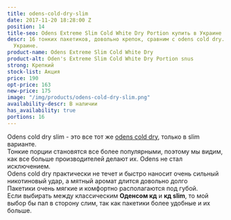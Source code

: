 ```yaml
---
title: odens-cold-dry-slim
date: 2017-11-20 18:28:00 Z
position: 14
title-seo: Odens Extreme Slim Cold White Dry Portion купить в Украине
descr: 16 тонких пакетиков, довольно крепок, сравним с odens cold dry. Отправка по
  Украине.
product-name: Odens Extreme Slim Cold White Dry
product-alt: Oden's Extreme Slim Cold White Dry Portion snus
strong: Крепкий
stock-list: Акция
price: 190
opt-price: 163
new-price: 175
image: "/img/products/odens-cold-dry-slim.png"
availability-descr: В наличии
has_availability: true
portions: 16
---
```


Odens cold dry slim - это все тот же [odens cold dry](/odens-cold-dry), только в slim варианте.<br>
Тонкие порции становятся все более популярными, поэтому мы видим, как все больше производителей делают их. Odens не стал исключением.<br>
Odens cold dry практически не течет и быстро наносит очень сильный никотиновый удар, а мятный аромат длится довольно долго<br>
Пакетики очень мягкие и комфортно располагаются под губой.<br>
Если выбирать между классическим **Оденсом кд** и **кд slim**, то мой выбор бы пал в сторону слим, так как пакетики более удобные и их больше.

